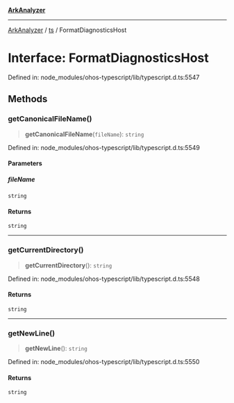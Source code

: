 [**ArkAnalyzer**](../../../../README.md)

***

[ArkAnalyzer](../../../../globals.md) / [ts](../README.md) / FormatDiagnosticsHost

# Interface: FormatDiagnosticsHost

Defined in: node\_modules/ohos-typescript/lib/typescript.d.ts:5547

## Methods

### getCanonicalFileName()

> **getCanonicalFileName**(`fileName`): `string`

Defined in: node\_modules/ohos-typescript/lib/typescript.d.ts:5549

#### Parameters

##### fileName

`string`

#### Returns

`string`

***

### getCurrentDirectory()

> **getCurrentDirectory**(): `string`

Defined in: node\_modules/ohos-typescript/lib/typescript.d.ts:5548

#### Returns

`string`

***

### getNewLine()

> **getNewLine**(): `string`

Defined in: node\_modules/ohos-typescript/lib/typescript.d.ts:5550

#### Returns

`string`
